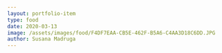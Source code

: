 ```yaml
---
layout: portfolio-item
type: food
date: 2020-03-13
image: /assets/images/food/F4DF7EAA-CB5E-462F-B5A6-C4AA3D18C6DD.JPG
author: Susana Madruga
---
```


